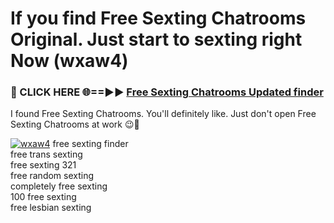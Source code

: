 # If you find Free Sexting Chatrooms Original. Just start to sexting right Now (wxaw4)

<h3>🔴 CLICK HERE 🌐==►► <a href="https://tinyurl.com/mtbk5fxa" rel="nofollow">Free Sexting Chatrooms Updated finder</a></h3>

I found Free Sexting Chatrooms. You'll definitely like. Just don't open Free Sexting Chatrooms at work 😉💬

[![wxaw4](https://i.imgur.com/Q8WKrnY.jpeg)](https://tinyurl.com/mtbk5fxa)
free sexting finder<br>
free trans sexting<br>
free sexting 321<br>
free random sexting<br>
completely free sexting<br>
100 free sexting<br>
free lesbian sexting